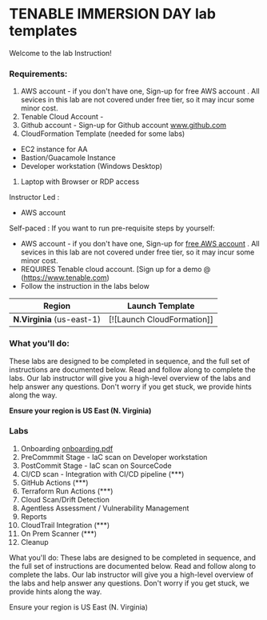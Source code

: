 # TENABLE IMMERSION DAY lab templates 
<!---Foundation for 2023 Training/Demos, etc
Ready to go.
 --->

Welcome to the lab Instruction!

### Requirements:

1.  AWS account - if you don't have one, Sign-up for free AWS account . All sevices in this lab are not covered under free tier, so it may incur some minor cost.
1.  Tenable Cloud Account -
1.  Github account - Sign-up for Github account www.github.com
1.  CloudFormation Template (needed for some labs)
  - EC2 instance for AA
  - Bastion/Guacamole Instance
  - Developer workstation (Windows Desktop)
1.  Laptop with Browser or RDP access

<!--- HIDDEN REQUIREMENTS
- S3 BUCKET TO STORE LAB FILES, NOTES AND PDFS
- IAM ROLES/PERMISSIONS
-   
--->
Instructor Led :
* AWS account 
								  
Self-paced :
If you want to run pre-requisite steps by yourself:
* AWS account - if you don't have one, Sign-up for [free AWS account](https://aws.amazon.com/free/?all-free-tier.sort-by=item.additionalFields.SortRank&all-free-tier.sort-order=asc) . All sevices in this lab are not covered under free tier, so it may incur some minor cost.
* REQUIRES Tenable cloud account.  [Sign up for a demo @ (https://www.tenable.com)
* Follow the instruction in the labs below

| Region | Launch Template |
| ------------ | ------------- | 
**N.Virginia** (us-east-1) | [![Launch CloudFormation]]

### What you'll do:

These labs are designed to be completed in sequence, and the full set of instructions are documented below.  Read and follow along to complete the labs. Our lab instructor will give you a high-level overview of the labs and help answer any questions.  Don't worry if you get stuck, we provide hints along the way.

__**Ensure your region is US East (N. Virginia)**__

### Labs
1.  Onboarding [onboarding.pdf](#onboarding_workshop)
1.  PreCommmit Stage - IaC scan on Developer workstation 
1.  PostCommit Stage - IaC scan on SourceCode
1.  CI/CD scan - Integration with CI/CD pipeline (***)
1.  GitHub Actions (***)
1.  Terraform Run Actions (***)
1.  Cloud Scan/Drift Detection
1.  Agentless Assessment / Vulnerability Management
1.  Reports
1.  CloudTrail Integration (***)
1.  On Prem Scanner (***)
1.  Cleanup 


What you'll do:
These labs are designed to be completed in sequence, and the full set of instructions are documented below. Read and follow along to complete the labs. Our lab instructor will give you a high-level overview of the labs and help answer any questions. Don't worry if you get stuck, we provide hints along the way.

Ensure your region is US East (N. Virginia)

